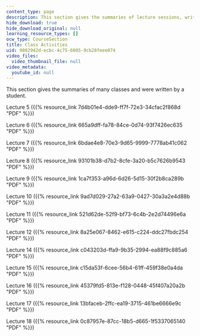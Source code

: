 ```yaml
---
content_type: page
description: This section gives the summaries of lecture sessions, written by a student.
hide_download: true
hide_download_original: null
learning_resource_types: []
ocw_type: CourseSection
title: Class Activities
uid: 0082942d-ecbc-4c75-6085-9cb28feee074
video_files:
  video_thumbnail_file: null
video_metadata:
  youtube_id: null
---
```


This section gives the summaries of many classes and were written by a student.

Lecture 5 ({{% resource_link 7d4b01e4-dde9-ff7f-72e3-34cfac2f868d "PDF" %}})

Lecture 6 ({{% resource_link 665a9dff-fa78-84ce-0d74-93f7426ec635 "PDF" %}})

Lecture 7 ({{% resource_link 6bdae4e8-70e3-9d65-9999-7778ab41c062 "PDF" %}})

Lecture 8 ({{% resource_link 93101b38-d7b2-8cfe-3a20-b5c7626b9543 "PDF" %}})

Lecture 9 ({{% resource_link 1ca7f353-a96d-6d26-5d15-30f2b8ca289b "PDF" %}})

Lecture 10 ({{% resource_link 9ad7d029-27a2-63a9-0427-30a3a2e4d88b "PDF" %}})

Lecture 11 ({{% resource_link 521d62de-52f9-bf73-6c4b-2e2d74496e6a "PDF" %}})

Lecture 12 ({{% resource_link 8a25e067-8462-e615-c224-ddc27fbdc254 "PDF" %}})

Lecture 14 ({{% resource_link c043203d-ffa9-9b35-2994-ea88f9c885a6 "PDF" %}})

Lecture 15 ({{% resource_link c15da53f-6cee-56b4-61ff-459f38e0a4da "PDF" %}})

Lecture 16 ({{% resource_link 45379fd5-813e-f128-0448-45f407a20a2b "PDF" %}})

Lecture 17 ({{% resource_link 13bfaceb-2ffc-ea19-3715-461be6666e9c "PDF" %}})

Lecture 18 ({{% resource_link 0c87957e-87cc-18b5-d665-1f5337065140 "PDF" %}})